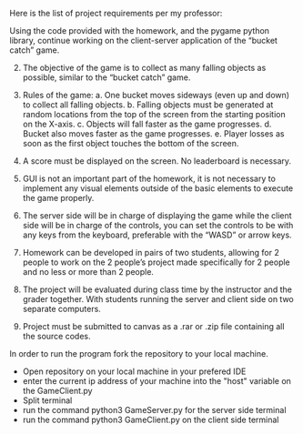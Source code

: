 
Here is the list of project requirements per my professor:

Using the code provided with the homework, and the pygame python library, continue
working on the client-server application of the “bucket catch” game.


2. The objective of the game is to collect as many falling objects as possible, similar to the
“bucket catch” game.

4. Rules of the game:
a. One bucket moves sideways (even up and down) to collect all falling objects.
b. Falling objects must be generated at random locations from the top of the screen
from the starting position on the X-axis.
c. Objects will fall faster as the game progresses.
d. Bucket also moves faster as the game progresses.
e. Player losses as soon as the first object touches the bottom of the screen.


6. A score must be displayed on the screen. No leaderboard is necessary.

   
8. GUI is not an important part of the homework, it is not necessary to implement any
visual elements outside of the basic elements to execute the game properly.


10. The server side will be in charge of displaying the game while the client side will be in
charge of the controls, you can set the controls to be with any keys from the keyboard,
preferable with the “WASD” or arrow keys.

12. Homework can be developed in pairs of two students, allowing for 2 people to work on
the 2 people’s project made specifically for 2 people and no less or more than 2 people.


14. The project will be evaluated during class time by the instructor and the grader together.
With students running the server and client side on two separate computers.

16. Project must be submitted to canvas as a .rar or .zip file containing all the source codes.


In order to run the program fork the repository to your local machine.
- Open repository on your local machine in your prefered IDE
- enter the current ip address of your machine into the "host" variable on the GameClient.py
- Split terminal
- run the command python3 GameServer.py for the server side terminal
- run the command python3 GameClient.py on the client side terminal
  
